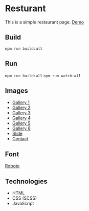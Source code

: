 # Resturant

This is a simple restaurant page.
[Demo](https://karol-wolski.github.io/restaurant/)

## Build

`npm run build:all`

## Run

`npm run build:all`
`npm run watch:all`

## Images

- [Gallery 1](https://unsplash.com/photos/D-vDQMTfAAU)
- [Gallery 2](https://unsplash.com/photos/SqYmTDQYMjo)
- [Gallery 3](https://unsplash.com/photos/4UI0mgx4has)
- [Gallery 4](https://unsplash.com/photos/aWWl29-VX7Y)
- [Gallery 5](https://unsplash.com/photos/tkfRSPt-jdk)
- [Gallery 6](https://unsplash.com/photos/jMwvJ5aj5eA)
- [Slide](https://unsplash.com/photos/Orz90t6o0e4)
- [Contact](https://unsplash.com/photos/UrQ_BS9bLXQ)

## Font

[Roboto](https://fonts.googleapis.com/css2?family=Roboto:ital,wght@0,100;0,300;0,400;0,500;0,700;0,900;1,100;1,300;1,400;1,500;1,700;1,900&display=swap)

## Technologies

- HTML
- CSS (SCSS)
- JavaScript
